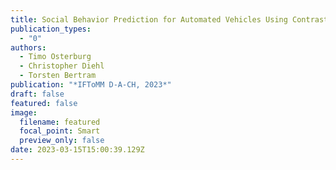 ```yaml
---
title: Social Behavior Prediction for Automated Vehicles Using Contrastive Learning
publication_types:
  - "0"
authors:
  - Timo Osterburg
  - Christopher Diehl
  - Torsten Bertram
publication: "*IFToMM D‑A‑CH, 2023*"
draft: false
featured: false
image:
  filename: featured
  focal_point: Smart
  preview_only: false
date: 2023-03-15T15:00:39.129Z
---
```

